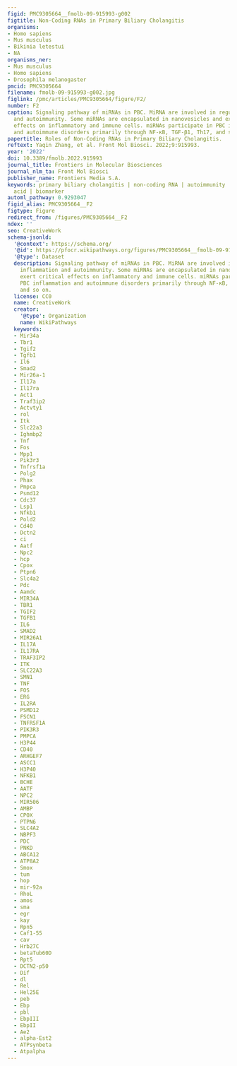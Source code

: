 ```yaml
---
figid: PMC9305664__fmolb-09-915993-g002
figtitle: Non-Coding RNAs in Primary Biliary Cholangitis
organisms:
- Homo sapiens
- Mus musculus
- Bikinia letestui
- NA
organisms_ner:
- Mus musculus
- Homo sapiens
- Drosophila melanogaster
pmcid: PMC9305664
filename: fmolb-09-915993-g002.jpg
figlink: /pmc/articles/PMC9305664/figure/F2/
number: F2
caption: Signaling pathway of miRNAs in PBC. MiRNA are involved in regulating inflammation
  and autoimmunity. Some miRNAs are encapsulated in nanovesicles and exert critical
  effects on inflammatory and immune cells. miRNAs participate in PBC inflammation
  and autoimmune disorders primarily through NF-κB, TGF-β1, Th17, and so on.
papertitle: Roles of Non-Coding RNAs in Primary Biliary Cholangitis.
reftext: Yaqin Zhang, et al. Front Mol Biosci. 2022;9:915993.
year: '2022'
doi: 10.3389/fmolb.2022.915993
journal_title: Frontiers in Molecular Biosciences
journal_nlm_ta: Front Mol Biosci
publisher_name: Frontiers Media S.A.
keywords: primary biliary cholangitis | non-coding RNA | autoimmunity | ursodeoxycholic
  acid | biomarker
automl_pathway: 0.9293047
figid_alias: PMC9305664__F2
figtype: Figure
redirect_from: /figures/PMC9305664__F2
ndex: ''
seo: CreativeWork
schema-jsonld:
  '@context': https://schema.org/
  '@id': https://pfocr.wikipathways.org/figures/PMC9305664__fmolb-09-915993-g002.html
  '@type': Dataset
  description: Signaling pathway of miRNAs in PBC. MiRNA are involved in regulating
    inflammation and autoimmunity. Some miRNAs are encapsulated in nanovesicles and
    exert critical effects on inflammatory and immune cells. miRNAs participate in
    PBC inflammation and autoimmune disorders primarily through NF-κB, TGF-β1, Th17,
    and so on.
  license: CC0
  name: CreativeWork
  creator:
    '@type': Organization
    name: WikiPathways
  keywords:
  - Mir34a
  - Tbr1
  - Tgif2
  - Tgfb1
  - Il6
  - Smad2
  - Mir26a-1
  - Il17a
  - Il17ra
  - Act1
  - Traf3ip2
  - Actvty1
  - rol
  - Itk
  - Slc22a3
  - Ighmbp2
  - Tnf
  - Fos
  - Mpp1
  - Pik3r3
  - Tnfrsf1a
  - Polg2
  - Phax
  - Pmpca
  - Psmd12
  - Cdc37
  - Lsp1
  - Nfkb1
  - Pold2
  - Cd40
  - Dctn2
  - ci
  - Aatf
  - Npc2
  - hcp
  - Cpox
  - Ptpn6
  - Slc4a2
  - Pdc
  - Aamdc
  - MIR34A
  - TBR1
  - TGIF2
  - TGFB1
  - IL6
  - SMAD2
  - MIR26A1
  - IL17A
  - IL17RA
  - TRAF3IP2
  - ITK
  - SLC22A3
  - SMN1
  - TNF
  - FOS
  - ERG
  - IL2RA
  - PSMD12
  - FSCN1
  - TNFRSF1A
  - PIK3R3
  - PMPCA
  - H3P44
  - CD40
  - ARHGEF7
  - ASCC1
  - H3P40
  - NFKB1
  - BCHE
  - AATF
  - NPC2
  - MIR506
  - AMBP
  - CPOX
  - PTPN6
  - SLC4A2
  - NBPF3
  - PDC
  - PNKD
  - ABCA12
  - ATP8A2
  - Smox
  - tum
  - hop
  - mir-92a
  - RhoL
  - amos
  - sma
  - egr
  - kay
  - Rpn5
  - Caf1-55
  - cav
  - Hrb27C
  - betaTub60D
  - Rpt5
  - DCTN2-p50
  - Dif
  - dl
  - Rel
  - Hel25E
  - peb
  - Ebp
  - pbl
  - EbpIII
  - EbpII
  - Ae2
  - alpha-Est2
  - ATPsynbeta
  - Atpalpha
---
```

